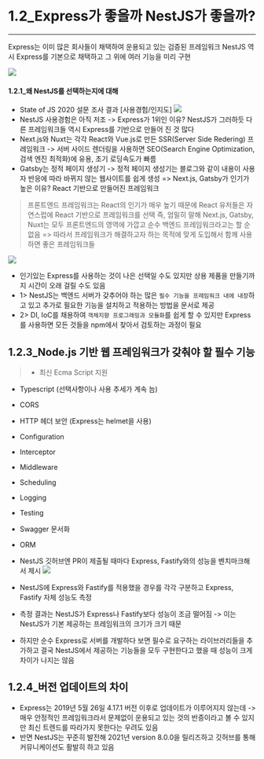 # 1.2_Express가 좋을까 NestJS가 좋을까?

---

Express는 이미 많은 회사들이 채택하여 운용되고 있는 검증된 프레임워크
NestJS 역시 Express를 기본으로 채택하고 그 위에 여러 기능을 미리 구현

![](https://images.velog.io/images/minj9_6/post/70a1f2b5-1f5b-4f63-9bce-3c46fa977ba2/image.png)

#### 1.2.1\_왜 NestJS를 선택하는지에 대해

- State of JS 2020 설문 조사 결과 [사용경험/인지도]
  ![](https://images.velog.io/images/minj9_6/post/8e7dad40-1ab3-4e09-bec7-b7d05f30f24b/image.png)
- NestJS 사용경험은 아직 저조 -> Express가 1위인 이유? NestJS가 그러하듯 다른 프레임워크들 역시 Express를 기반으로 만들어 진 것 많다
- Next.js와 Nuxt는 각각 React와 Vue.js로 만든 SSR(Server Side Redering) 프레임워크
  -> 서버 사이드 렌더링을 사용하면 SEO(Search Engine Optimization, 검색 엔진 최적화)에 유용, 초기 로딩속도가 빠름
- Gatsby는 정적 페이지 생성기
  -> 정적 페이지 생성기는 블로그와 같이 내용이 사용자 반응에 따라 바뀌지 않는 웹사이트를 쉽게 생성
  => Next.js, Gatsby가 인기가 높은 이유? React 기반으로 만들어진 프레임워크

> 프론트엔드 프레임워크는 React의 인기가 매우 높기 때문에 React 유저들은 자연스럽에 React 기반으로 프레임워크를 선택
> 즉, 엄밀히 말해 Next.js, Gatsby, Nuxt는 모두 프론트엔드의 영역에 가깝고 순수 백엔드 프레임워크라고는 할 순 없음
> => 따라서 프레임워크가 해결하고자 하는 목적에 맞게 도입해서 함께 사용하면 좋은 프레임워크들

![](https://images.velog.io/images/minj9_6/post/5ce37c3b-b0be-46a1-b390-65bea6b7dbca/image.png)

- 인기있는 Express를 사용하는 것이 나은 선택일 수도 있지만 상용 제품을 만들기까지 시간이 오래 걸릴 수도 있음
- 1> NestJS는 백엔드 서버가 갖추어야 하는 많은 `필수 기능을 프레임워크 내에 내장`하고 있고 추가로 필요한 기능을 설치하고 적용하는 방법을 문서로 제공
- 2> DI, IoC를 채용하여 `객체지향 프로그래밍과 모듈화`를 쉽게 할 수 있지만 Express를 사용하면 모든 것들을 npm에서 찾아서 검토하는 과정이 필요

## 1.2.3_Node.js 기반 웹 프레임워크가 갖춰야 할 필수 기능

> - 최신 Ecma Script 지원

- Typescript (선택사항이나 사용 추세가 계속 늠)
- CORS
- HTTP 헤더 보안 (Express는 helmet을 사용)
- Configuration
- Interceptor
- Middleware
- Scheduling
- Logging
- Testing
- Swagger 문서화
- ORM

- NestJS 깃허브엔 PR이 제출될 때마다 Express, Fastify와의 성능을 벤치마크해서 제시
  ![](https://images.velog.io/images/minj9_6/post/c65f3198-bf6b-4d10-8fcf-88bbd6035701/image.png)
- NestJS에 Express와 Fastify를 적용했을 경우를 각각 구분하고 Express, Fastify 자체 성능도 측정
- 측정 결과는 NestJS가 Express나 Fastify보다 성능이 조금 떨어짐 -> 이는 NestJS가 기본 제공하는 프레임워크의 크기가 크기 때문
- 하지만 순수 Express로 서버를 개발하다 보면 필수로 요구하는 라이브러리들을 추가하고 결국 NestJS에서 제공하는 기능들을 모두 구현한다고 했을 때 성능이 크게 차이가 나지는 않음

## 1.2.4\_버전 업데이트의 차이

- Express는 2019년 5월 26일 4.17.1 버전 이후로 업데이트가 이루어지지 않는데
  -> 매우 안정적인 프레임워크라서 문제없이 운용되고 있는 것의 반증이라고 볼 수 있지만 최신 트렌드를 따라가지 못한다는 우려도 있음
- 반면 NestJS는 꾸준히 발전해 2021년 version 8.0.0을 릴리즈하고 깃허브를 통해 커뮤니케이션도 활발히 하고 있음
